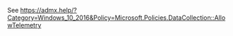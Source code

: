 See https://admx.help/?Category=Windows_10_2016&Policy=Microsoft.Policies.DataCollection::AllowTelemetry
